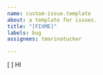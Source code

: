 ```yaml
---
name: custom-issue.template
about: a template for issues.
title: "[FIXME]"
labels: bug
assignees: tmarinatucker

---
```


[ ] Hl
